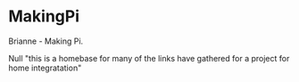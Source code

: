 # MakingPi
Brianne - Making Pi. 

Null "this is a homebase for many of the links have gathered for a project for home integratation"
